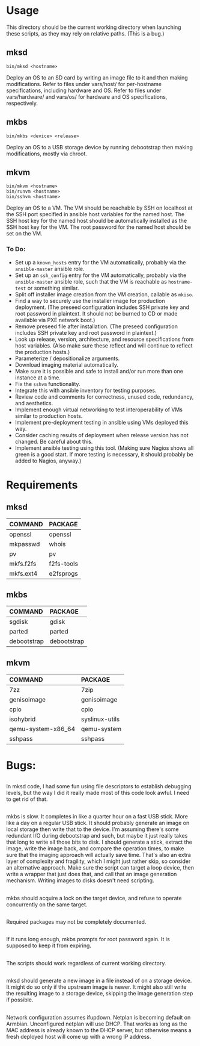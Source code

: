 # Usage

This directory should be the current working directory when launching these scripts, as they may rely on relative paths.  (This is a bug.)


## mksd

    bin/mksd <hostname>

Deploy an OS to an SD card by writing an image file to it and then making modifications.  Refer to files under vars/host/ for per-hostname specifications, including hardware and OS.  Refer to files under vars/hardware/ and vars/os/ for hardware and OS specifications, respectively.


## mkbs

    bin/mkbs <device> <release>

Deploy an OS to a USB storage device by running debootstrap then making modifications, mostly via chroot.


## mkvm

    bin/mkvm <hostname>
    bin/runvm <hostname>
    bin/sshvm <hostname>

Deploy an OS to a VM.  The VM should be reachable by SSH on localhost at the SSH port specified in ansible host variables for the named host.  The SSH host key for the named host should be automatically installed as the SSH host key for the VM.  The root password for the named host should be set on the VM.

### To Do:

* Set up a `known_hosts` entry for the VM automatically, probably via the `ansible-master` ansible role.
* Set up an `ssh_config` entry for the VM automatically, probably via the `ansible-master` ansible role, such that the VM is reachable as `hostname-test` or something similar.
* Split off installer image creation from the VM creation, callable as `mkiso`.
* Find a way to securely use the installer image for production deployment.  (The preseed configuration includes SSH private key and root password in plaintext.  It should not be burned to CD or made available via PXE network boot.)
* Remove preseed file after installation.  (The preseed configuration includes SSH private key and root password in plaintext.)
* Look up release, version, architecture, and resource specifications from host variables.  (Also make sure these reflect and will continue to reflect the production hosts.)
* Parameterize / depositionalize arguments.
* Download imaging material automatically.
* Make sure it is possible and safe to install and/or run more than one instance at a time.
* Fix the `sshvm` functionality.
* Integrate this with ansible inventory for testing purposes.
* Review code and comments for correctness, unused code, redundancy, and aesthetics.
* Implement enough virtual networking to test interoperability of VMs similar to production hosts.
* Implement pre-deployment testing in ansible using VMs deployed this way.
* Consider caching results of deployment when release version has not changed.  Be careful about this.
* Implement ansible testing using this tool.  (Making sure Nagios shows all green is a good start.  If more testing is necessary, it should probably be added to Nagios, anyway.)

# Requirements


## mksd

| COMMAND             | PACKAGE         |
| :------             | :------         |
| openssl             | openssl         |
| mkpasswd            | whois           |
| pv                  | pv              |
| mkfs.f2fs           | f2fs-tools      |
| mkfs.ext4           | e2fsprogs       |


## mkbs
| COMMAND             | PACKAGE         |
| :------             | :------         |
| sgdisk              | gdisk           |
| parted              | parted          |
| debootstrap         | debootstrap     |


## mkvm

| COMMAND             | PACKAGE         |
| :------             | :------         |
|7zz                  | 7zip            |
|genisoimage          | genisoimage     |
|cpio                 | cpio            |
|isohybrid            | syslinux-utils  |
|qemu-system-x86\_64  | qemu-system     |
|sshpass              | sshpass         |


# Bugs:

##

In mksd code, I had some fun using file descriptors to establish debugging
levels, but the way I did it really made most of this code look awful.  I need
to get rid of that.

##

mkbs is slow.  It completes in like a quarter hour on a fast USB stick.  More
like a day on a regular USB stick.  It should probably generate an image on
local storage then write that to the device.  I'm assuming there's some
redundant I/O during debootstrap and such, but maybe it just really takes that
long to write all those bits to disk.  I should generate a stick, extract the
image, write the image back, and compare the operation times, to make sure that
the imaging approach will actually save time.  That's also an extra layer of
complexity and fragility, which I might just rather skip, so consider an
alternative approach.  Make sure the script can target a loop device, then
write a wrapper that just does that, and call that an image generation
mechanism.  Writing images to disks doesn't need scripting.

##

mkbs should acquire a lock on the target device, and refuse to operate
concurrently on the same target.

##

Required packages may not be completely documented.

##

If it runs long enough, mkbs prompts for root password again.  It is supposed
to keep it from expiring.

##

The scripts should work regardless of current working directory.

## 

mksd should generate a new image in a file instead of on a storage device.  It
might do so only if the upstream image is newer.  It might also still write the
resulting image to a storage device, skipping the image generation step if
possible.

##

Network configuration assumes ifupdown.  Netplan is becoming default on
Armbian.  Unconfigured netplan will use DHCP.  That works as long as the MAC
address is already known to the DHCP server, but otherwise means a fresh
deployed host will come up with a wrong IP address.
